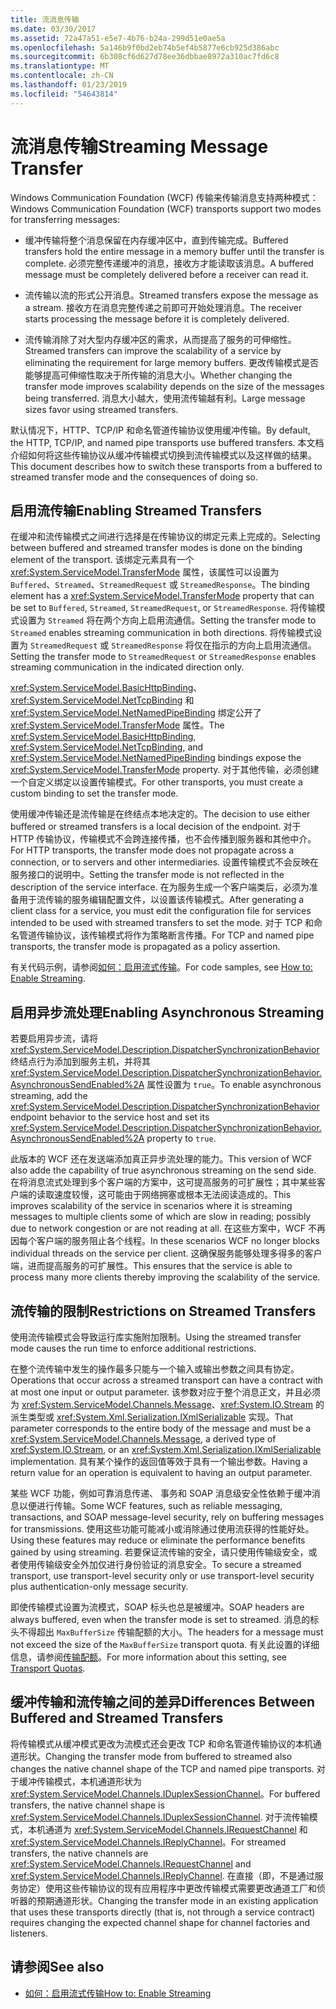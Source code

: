 ```yaml
---
title: 流消息传输
ms.date: 03/30/2017
ms.assetid: 72a47a51-e5e7-4b76-b24a-299d51e0ae5a
ms.openlocfilehash: 5a146b9f0bd2eb74b5ef4b5877e6cb925d386abc
ms.sourcegitcommit: 6b308cf6d627d78ee36dbbae8972a310ac7fd6c8
ms.translationtype: MT
ms.contentlocale: zh-CN
ms.lasthandoff: 01/23/2019
ms.locfileid: "54643814"
---
```

# <a name="streaming-message-transfer"></a><span data-ttu-id="73c4c-102">流消息传输</span><span class="sxs-lookup"><span data-stu-id="73c4c-102">Streaming Message Transfer</span></span>
<span data-ttu-id="73c4c-103">Windows Communication Foundation (WCF) 传输来传输消息支持两种模式：</span><span class="sxs-lookup"><span data-stu-id="73c4c-103">Windows Communication Foundation (WCF) transports support two modes for transferring messages:</span></span>  
  
-   <span data-ttu-id="73c4c-104">缓冲传输将整个消息保留在内存缓冲区中，直到传输完成。</span><span class="sxs-lookup"><span data-stu-id="73c4c-104">Buffered transfers hold the entire message in a memory buffer until the transfer is complete.</span></span> <span data-ttu-id="73c4c-105">必须完整传递缓冲的消息，接收方才能读取该消息。</span><span class="sxs-lookup"><span data-stu-id="73c4c-105">A buffered message must be completely delivered before a receiver can read it.</span></span>  
  
-   <span data-ttu-id="73c4c-106">流传输以流的形式公开消息。</span><span class="sxs-lookup"><span data-stu-id="73c4c-106">Streamed transfers expose the message as a stream.</span></span> <span data-ttu-id="73c4c-107">接收方在消息完整传递之前即可开始处理消息。</span><span class="sxs-lookup"><span data-stu-id="73c4c-107">The receiver starts processing the message before it is completely delivered.</span></span>  
  
-   <span data-ttu-id="73c4c-108">流传输消除了对大型内存缓冲区的需求，从而提高了服务的可伸缩性。</span><span class="sxs-lookup"><span data-stu-id="73c4c-108">Streamed transfers can improve the scalability of a service by eliminating the requirement for large memory buffers.</span></span> <span data-ttu-id="73c4c-109">更改传输模式是否能够提高可伸缩性取决于所传输的消息大小。</span><span class="sxs-lookup"><span data-stu-id="73c4c-109">Whether changing the transfer mode improves scalability depends on the size of the messages being transferred.</span></span> <span data-ttu-id="73c4c-110">消息大小越大，使用流传输越有利。</span><span class="sxs-lookup"><span data-stu-id="73c4c-110">Large message sizes favor using streamed transfers.</span></span>  
  
 <span data-ttu-id="73c4c-111">默认情况下，HTTP、TCP/IP 和命名管道传输协议使用缓冲传输。</span><span class="sxs-lookup"><span data-stu-id="73c4c-111">By default, the HTTP, TCP/IP, and named pipe transports use buffered transfers.</span></span> <span data-ttu-id="73c4c-112">本文档介绍如何将这些传输协议从缓冲传输模式切换到流传输模式以及这样做的结果。</span><span class="sxs-lookup"><span data-stu-id="73c4c-112">This document describes how to switch these transports from a buffered to streamed transfer mode and the consequences of doing so.</span></span>  
  
## <a name="enabling-streamed-transfers"></a><span data-ttu-id="73c4c-113">启用流传输</span><span class="sxs-lookup"><span data-stu-id="73c4c-113">Enabling Streamed Transfers</span></span>  
 <span data-ttu-id="73c4c-114">在缓冲和流传输模式之间进行选择是在传输协议的绑定元素上完成的。</span><span class="sxs-lookup"><span data-stu-id="73c4c-114">Selecting between buffered and streamed transfer modes is done on the binding element of the transport.</span></span> <span data-ttu-id="73c4c-115">该绑定元素具有一个 <xref:System.ServiceModel.TransferMode> 属性，该属性可以设置为 `Buffered`、`Streamed`、`StreamedRequest` 或 `StreamedResponse`。</span><span class="sxs-lookup"><span data-stu-id="73c4c-115">The binding element has a <xref:System.ServiceModel.TransferMode> property that can be set to `Buffered`, `Streamed`, `StreamedRequest`, or `StreamedResponse`.</span></span> <span data-ttu-id="73c4c-116">将传输模式设置为 `Streamed` 将在两个方向上启用流通信。</span><span class="sxs-lookup"><span data-stu-id="73c4c-116">Setting the transfer mode to `Streamed` enables streaming communication in both directions.</span></span> <span data-ttu-id="73c4c-117">将传输模式设置为 `StreamedRequest` 或 `StreamedResponse` 将仅在指示的方向上启用流通信。</span><span class="sxs-lookup"><span data-stu-id="73c4c-117">Setting the transfer mode to `StreamedRequest` or `StreamedResponse` enables streaming communication in the indicated direction only.</span></span>  
  
 <span data-ttu-id="73c4c-118"><xref:System.ServiceModel.BasicHttpBinding>、<xref:System.ServiceModel.NetTcpBinding> 和 <xref:System.ServiceModel.NetNamedPipeBinding> 绑定公开了 <xref:System.ServiceModel.TransferMode> 属性。</span><span class="sxs-lookup"><span data-stu-id="73c4c-118">The <xref:System.ServiceModel.BasicHttpBinding>, <xref:System.ServiceModel.NetTcpBinding>, and <xref:System.ServiceModel.NetNamedPipeBinding> bindings expose the <xref:System.ServiceModel.TransferMode> property.</span></span> <span data-ttu-id="73c4c-119">对于其他传输，必须创建一个自定义绑定以设置传输模式。</span><span class="sxs-lookup"><span data-stu-id="73c4c-119">For other transports, you must create a custom binding to set the transfer mode.</span></span>  
  
 <span data-ttu-id="73c4c-120">使用缓冲传输还是流传输是在终结点本地决定的。</span><span class="sxs-lookup"><span data-stu-id="73c4c-120">The decision to use either buffered or streamed transfers is a local decision of the endpoint.</span></span> <span data-ttu-id="73c4c-121">对于 HTTP 传输协议，传输模式不会跨连接传播，也不会传播到服务器和其他中介。</span><span class="sxs-lookup"><span data-stu-id="73c4c-121">For HTTP transports, the transfer mode does not propagate across a connection, or to servers and other intermediaries.</span></span> <span data-ttu-id="73c4c-122">设置传输模式不会反映在服务接口的说明中。</span><span class="sxs-lookup"><span data-stu-id="73c4c-122">Setting the transfer mode is not reflected in the description of the service interface.</span></span> <span data-ttu-id="73c4c-123">在为服务生成一个客户端类后，必须为准备用于流传输的服务编辑配置文件，以设置该传输模式。</span><span class="sxs-lookup"><span data-stu-id="73c4c-123">After generating a client class for a service, you must edit the configuration file for services intended to be used with streamed transfers to set the mode.</span></span> <span data-ttu-id="73c4c-124">对于 TCP 和命名管道传输协议，该传输模式将作为策略断言传播。</span><span class="sxs-lookup"><span data-stu-id="73c4c-124">For TCP and named pipe transports, the transfer mode is propagated as a policy assertion.</span></span>  
  
 <span data-ttu-id="73c4c-125">有关代码示例，请参阅[如何：启用流式传输](../../../../docs/framework/wcf/feature-details/how-to-enable-streaming.md)。</span><span class="sxs-lookup"><span data-stu-id="73c4c-125">For code samples, see [How to: Enable Streaming](../../../../docs/framework/wcf/feature-details/how-to-enable-streaming.md).</span></span>  
  
## <a name="enabling-asynchronous-streaming"></a><span data-ttu-id="73c4c-126">启用异步流处理</span><span class="sxs-lookup"><span data-stu-id="73c4c-126">Enabling Asynchronous Streaming</span></span>  
 <span data-ttu-id="73c4c-127">若要启用异步流，请将 <xref:System.ServiceModel.Description.DispatcherSynchronizationBehavior> 终结点行为添加到服务主机，并将其 <xref:System.ServiceModel.Description.DispatcherSynchronizationBehavior.AsynchronousSendEnabled%2A> 属性设置为 `true`。</span><span class="sxs-lookup"><span data-stu-id="73c4c-127">To enable asynchronous streaming, add the  <xref:System.ServiceModel.Description.DispatcherSynchronizationBehavior> endpoint behavior to the service host and set its <xref:System.ServiceModel.Description.DispatcherSynchronizationBehavior.AsynchronousSendEnabled%2A> property to `true`.</span></span>  
  
 <span data-ttu-id="73c4c-128">此版本的 WCF 还在发送端添加真正异步流处理的能力。</span><span class="sxs-lookup"><span data-stu-id="73c4c-128">This version of WCF also adde the capability of true asynchronous streaming on the send side.</span></span> <span data-ttu-id="73c4c-129">在将消息流式处理到多个客户端的方案中，这可提高服务的可扩展性；其中某些客户端的读取速度较慢，这可能由于网络拥塞或根本无法阅读造成的。</span><span class="sxs-lookup"><span data-stu-id="73c4c-129">This improves scalability of the service in scenarios where it is streaming messages to multiple clients some of which are slow in reading; possibly due to network congestion or are not reading at all.</span></span> <span data-ttu-id="73c4c-130">在这些方案中，WCF 不再因每个客户端的服务阻止各个线程。</span><span class="sxs-lookup"><span data-stu-id="73c4c-130">In these scenarios WCF no longer blocks individual threads on the service per client.</span></span> <span data-ttu-id="73c4c-131">这确保服务能够处理多得多的客户端，进而提高服务的可扩展性。</span><span class="sxs-lookup"><span data-stu-id="73c4c-131">This ensures that the service is able to process many more clients thereby improving the scalability of the service.</span></span>  
  
## <a name="restrictions-on-streamed-transfers"></a><span data-ttu-id="73c4c-132">流传输的限制</span><span class="sxs-lookup"><span data-stu-id="73c4c-132">Restrictions on Streamed Transfers</span></span>  
 <span data-ttu-id="73c4c-133">使用流传输模式会导致运行库实施附加限制。</span><span class="sxs-lookup"><span data-stu-id="73c4c-133">Using the streamed transfer mode causes the run time to enforce additional restrictions.</span></span>  
  
 <span data-ttu-id="73c4c-134">在整个流传输中发生的操作最多只能与一个输入或输出参数之间具有协定。</span><span class="sxs-lookup"><span data-stu-id="73c4c-134">Operations that occur across a streamed transport can have a contract with at most one input or output parameter.</span></span> <span data-ttu-id="73c4c-135">该参数对应于整个消息正文，并且必须为 <xref:System.ServiceModel.Channels.Message>、<xref:System.IO.Stream> 的派生类型或 <xref:System.Xml.Serialization.IXmlSerializable> 实现。</span><span class="sxs-lookup"><span data-stu-id="73c4c-135">That parameter corresponds to the entire body of the message and must be a <xref:System.ServiceModel.Channels.Message>, a derived type of <xref:System.IO.Stream>, or an <xref:System.Xml.Serialization.IXmlSerializable> implementation.</span></span> <span data-ttu-id="73c4c-136">具有某个操作的返回值等效于具有一个输出参数。</span><span class="sxs-lookup"><span data-stu-id="73c4c-136">Having a return value for an operation is equivalent to having an output parameter.</span></span>  
  
 <span data-ttu-id="73c4c-137">某些 WCF 功能，例如可靠消息传递、 事务和 SOAP 消息级安全性依赖于缓冲消息以便进行传输。</span><span class="sxs-lookup"><span data-stu-id="73c4c-137">Some WCF features, such as reliable messaging, transactions, and SOAP message-level security, rely on buffering messages for transmissions.</span></span> <span data-ttu-id="73c4c-138">使用这些功能可能减小或消除通过使用流获得的性能好处。</span><span class="sxs-lookup"><span data-stu-id="73c4c-138">Using these features may reduce or eliminate the performance benefits gained by using streaming.</span></span> <span data-ttu-id="73c4c-139">若要保证流传输的安全，请只使用传输级安全，或者使用传输级安全外加仅进行身份验证的消息安全。</span><span class="sxs-lookup"><span data-stu-id="73c4c-139">To secure a streamed transport, use transport-level security only or use transport-level security plus authentication-only message security.</span></span>  
  
 <span data-ttu-id="73c4c-140">即使传输模式设置为流模式，SOAP 标头也总是被缓冲。</span><span class="sxs-lookup"><span data-stu-id="73c4c-140">SOAP headers are always buffered, even when the transfer mode is set to streamed.</span></span> <span data-ttu-id="73c4c-141">消息的标头不得超出 `MaxBufferSize` 传输配额的大小。</span><span class="sxs-lookup"><span data-stu-id="73c4c-141">The headers for a message must not exceed the size of the `MaxBufferSize` transport quota.</span></span> <span data-ttu-id="73c4c-142">有关此设置的详细信息，请参阅[传输配额](../../../../docs/framework/wcf/feature-details/transport-quotas.md)。</span><span class="sxs-lookup"><span data-stu-id="73c4c-142">For more information about this setting, see [Transport Quotas](../../../../docs/framework/wcf/feature-details/transport-quotas.md).</span></span>  
  
## <a name="differences-between-buffered-and-streamed-transfers"></a><span data-ttu-id="73c4c-143">缓冲传输和流传输之间的差异</span><span class="sxs-lookup"><span data-stu-id="73c4c-143">Differences Between Buffered and Streamed Transfers</span></span>  
 <span data-ttu-id="73c4c-144">将传输模式从缓冲模式更改为流模式还会更改 TCP 和命名管道传输协议的本机通道形状。</span><span class="sxs-lookup"><span data-stu-id="73c4c-144">Changing the transfer mode from buffered to streamed also changes the native channel shape of the TCP and named pipe transports.</span></span> <span data-ttu-id="73c4c-145">对于缓冲传输模式，本机通道形状为 <xref:System.ServiceModel.Channels.IDuplexSessionChannel>。</span><span class="sxs-lookup"><span data-stu-id="73c4c-145">For buffered transfers, the native channel shape is <xref:System.ServiceModel.Channels.IDuplexSessionChannel>.</span></span> <span data-ttu-id="73c4c-146">对于流传输模式，本机通道为 <xref:System.ServiceModel.Channels.IRequestChannel> 和 <xref:System.ServiceModel.Channels.IReplyChannel>。</span><span class="sxs-lookup"><span data-stu-id="73c4c-146">For streamed transfers, the native channels are <xref:System.ServiceModel.Channels.IRequestChannel> and <xref:System.ServiceModel.Channels.IReplyChannel>.</span></span> <span data-ttu-id="73c4c-147">在直接（即，不是通过服务协定）使用这些传输协议的现有应用程序中更改传输模式需要更改通道工厂和侦听器的预期通道形状。</span><span class="sxs-lookup"><span data-stu-id="73c4c-147">Changing the transfer mode in an existing application that uses these transports directly (that is, not through a service contract) requires changing the expected channel shape for channel factories and listeners.</span></span>  
  
## <a name="see-also"></a><span data-ttu-id="73c4c-148">请参阅</span><span class="sxs-lookup"><span data-stu-id="73c4c-148">See also</span></span>
- [<span data-ttu-id="73c4c-149">如何：启用流式传输</span><span class="sxs-lookup"><span data-stu-id="73c4c-149">How to: Enable Streaming</span></span>](../../../../docs/framework/wcf/feature-details/how-to-enable-streaming.md)
